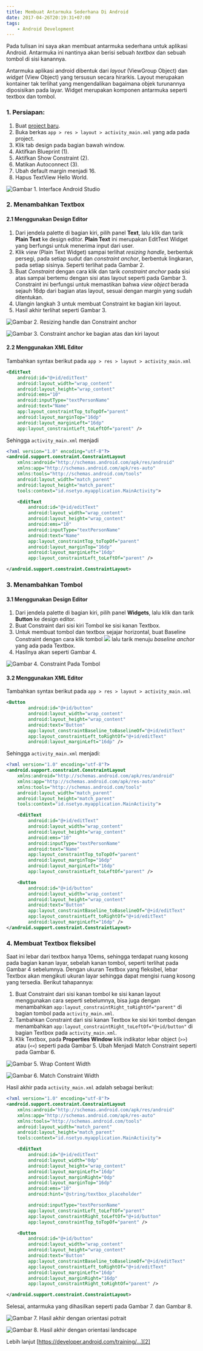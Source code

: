 ```yaml
---
title: Membuat Antarmuka Sederhana Di Android
date: 2017-04-26T20:19:31+07:00
tags:
    - Android Development
---
```


Pada tulisan ini saya akan membuat antarmuka sederhana untuk aplikasi Android.
Antarmuka ini nantinya akan berisi sebuah _textbox_ dan sebuah tombol di sisi
kanannya.

Antarmuka aplikasi android dibentuk dari _layout_ (ViewGroup Object) dan
_widget_ (View Object) yang tersusun secara hirarkis. Layout merupakan kontainer
tak terlihat yang mengendalikan bagaimana objek turunannya diposisikan pada
layar. Widget merupakan komponen antarmuka seperti textbox dan tombol.

<!--more-->

### 1. Persiapan:

1. Buat [project baru][1].
2. Buka berkas `app > res > layout > activity_main.xml` yang ada pada project.
3. Klik tab design pada bagian bawah window.
4. Aktifkan Blueprint (1).
5. Aktifkan Show Constraint (2).
6. Matikan Autoconnect (3).
7. Ubah default margin menjadi 16.
8. Hapus TextView Hello World.

![Gambar 1. Interface Android Studio](images/android-studio01.png)

### 2. Menambahkan Textbox

#### 2.1 Menggunakan Design Editor

1. Dari jendela palette di bagian kiri, pilih panel **Text**, lalu klik dan
   tarik **Plain Text** ke design editor. **Plain Text** ini merupakan EditText
   Widget yang berfungsi untuk menerima input dari user.
2. Klik _view_ (Plain Text Widget) sampai terlihat _resizing handle_, berbentuk
   persegi, pada setiap sudut dan _constraint anchor_, berbentuk lingkaran, pada
   setiap sisinya. Seperti terlihat pada Gambar 2.
3. Buat _Constraint_ dengan cara klik dan tarik _constraint anchor_ pada sisi
   atas sampai bertemu dengan sisi atas layout seperti pada Gambar 3. Constraint
   ini berfungsi untuk memastikan bahwa _view object_ berada sejauh 16dp dari
   bagian atas layout, sesuai dengan margin yang sudah ditentukan.
4. Ulangin langkah 3 untuk membuat Constraint ke bagian kiri layout.
5. Hasil akhir terlihat seperti Gambar 3.

![Gambar 2. Resizing handle dan Constraint anchor](images/android-studio02.png)

![Gambar 3. Constraint anchor ke bagian atas dan kiri layout](images/android-studio03.png)

#### 2.2 Menggunakan XML Editor

Tambahkan syntax berikut pada `app > res > layout > activity_main.xml`

```xml
<EditText
    android:id="@+id/editText"
    android:layout_width="wrap_content"
    android:layout_height="wrap_content"
    android:ems="10"
    android:inputType="textPersonName"
    android:text="Name"
    app:layout_constraintTop_toTopOf="parent"
    android:layout_marginTop="16dp"
    android:layout_marginLeft="16dp"
    app:layout_constraintLeft_toLeftOf="parent" />

```

Sehingga `activity_main.xml` menjadi

```xml
<?xml version="1.0" encoding="utf-8"?>
<android.support.constraint.ConstraintLayout
    xmlns:android="http://schemas.android.com/apk/res/android"
    xmlns:app="http://schemas.android.com/apk/res-auto"
    xmlns:tools="http://schemas.android.com/tools"
    android:layout_width="match_parent"
    android:layout_height="match_parent"
    tools:context="id.nsetyo.myapplication.MainActivity">

    <EditText
        android:id="@+id/editText"
        android:layout_width="wrap_content"
        android:layout_height="wrap_content"
        android:ems="10"
        android:inputType="textPersonName"
        android:text="Name"
        app:layout_constraintTop_toTopOf="parent"
        android:layout_marginTop="16dp"
        android:layout_marginLeft="16dp"
        app:layout_constraintLeft_toLeftOf="parent" />

</android.support.constraint.ConstraintLayout>
```

### 3. Menambahkan Tombol

#### 3.1 Menggunakan Design Editor

1. Dari jendela palette di bagian kiri, pilih panel **Widgets**, lalu klik dan
   tarik **Button** ke design editor.
2. Buat Constraint dari sisi kiri Tombol ke sisi kanan Textbox.
3. Untuk membuat tombol dan textbox sejajar horizontal, buat Baseline Constraint
   dengan cara klik tombol ![](images/layout-editor-action-baseline.png) lalu
   tarik menuju _baseline anchor_ yang ada pada Textbox.
4. Hasilnya akan seperti Gambar 4.

![Gambar 4. Constraint Pada Tombol](images/android-studio04.png)

#### 3.2 Menggunakan XML Editor

Tambahkan syntax berikut pada `app > res > layout > activity_main.xml`

```xml
<Button
        android:id="@+id/button"
        android:layout_width="wrap_content"
        android:layout_height="wrap_content"
        android:text="Button"
        app:layout_constraintBaseline_toBaselineOf="@+id/editText"
        app:layout_constraintLeft_toRightOf="@+id/editText"
        android:layout_marginLeft="16dp" />
```

Sehingga `activity_main.xml` menjadi:

```xml
<?xml version="1.0" encoding="utf-8"?>
<android.support.constraint.ConstraintLayout
    xmlns:android="http://schemas.android.com/apk/res/android"
    xmlns:app="http://schemas.android.com/apk/res-auto"
    xmlns:tools="http://schemas.android.com/tools"
    android:layout_width="match_parent"
    android:layout_height="match_parent"
    tools:context="id.nsetyo.myapplication.MainActivity">

    <EditText
        android:id="@+id/editText"
        android:layout_width="wrap_content"
        android:layout_height="wrap_content"
        android:ems="10"
        android:inputType="textPersonName"
        android:text="Name"
        app:layout_constraintTop_toTopOf="parent"
        android:layout_marginTop="16dp"
        android:layout_marginLeft="16dp"
        app:layout_constraintLeft_toLeftOf="parent" />

    <Button
        android:id="@+id/button"
        android:layout_width="wrap_content"
        android:layout_height="wrap_content"
        android:text="Button"
        app:layout_constraintBaseline_toBaselineOf="@+id/editText"
        app:layout_constraintLeft_toRightOf="@+id/editText"
        android:layout_marginLeft="16dp" />
</android.support.constraint.ConstraintLayout>

```

### 4. Membuat Textbox fleksibel

Saat ini lebar dari textbox hanya 10ems, sehingga terdapat ruang kosong pada
bagian kanan layar, sebelah kanan tombol, seperti terlihat pada Gambar 4
sebelumnya. Dengan ukuran Textbox yang fleksibel, lebar Textbox akan mengikuti
ukuran layar sehingga dapat mengisi ruang kosong yang tersedia. Berikut
tahapannya:

1. Buat Constraint dari sisi kanan tombol ke sisi kanan layout menggunakan cara
   seperti sebelumnya, bisa juga dengan menambahkan
   `app:layout_constraintRight_toRightOf="parent"` di bagian tombol pada
   `activity_main.xml`.
2. Tambahkan Constraint dari sisi kanan Textbox ke sisi kiri tombol dengan
   menambahkan `app:layout_constraintRight_toLeftOf="@+id/button"` di bagian
   Textbox pada `activity_main.xml`.
3. Klik Textbox, pada **Properties Window** klik indikator lebar object (`>>`)
   atau (`<<`) seperti pada Gambar 5. Ubah Menjadi Match Constraint seperti pada
   Gambar 6.

![Gambar 5. Wrap Content Width](images/android-studio05.png)

![Gambar 6. Match Constraint Width](images/android-studio06.png)

Hasil akhir pada `activity_main.xml` adalah sebagai berikut:

```xml
<?xml version="1.0" encoding="utf-8"?>
<android.support.constraint.ConstraintLayout
    xmlns:android="http://schemas.android.com/apk/res/android"
    xmlns:app="http://schemas.android.com/apk/res-auto"
    xmlns:tools="http://schemas.android.com/tools"
    android:layout_width="match_parent"
    android:layout_height="match_parent"
    tools:context="id.nsetyo.myapplication.MainActivity">

    <EditText
        android:id="@+id/editText"
        android:layout_width="0dp"
        android:layout_height="wrap_content"
        android:layout_marginLeft="16dp"
        android:layout_marginRight="0dp"
        android:layout_marginTop="16dp"
        android:ems="10"
        android:hint="@string/textbox_placeholder"

        android:inputType="textPersonName"
        app:layout_constraintLeft_toLeftOf="parent"
        app:layout_constraintRight_toLeftOf="@+id/button"
        app:layout_constraintTop_toTopOf="parent" />

    <Button
        android:id="@+id/button"
        android:layout_width="wrap_content"
        android:layout_height="wrap_content"
        android:text="Button"
        app:layout_constraintBaseline_toBaselineOf="@+id/editText"
        app:layout_constraintLeft_toRightOf="@+id/editText"
        android:layout_marginLeft="16dp"
        android:layout_marginRight="16dp"
        app:layout_constraintRight_toRightOf="parent" />

</android.support.constraint.ConstraintLayout>
```

Selesai, antarmuka yang dihasilkan seperti pada Gambar 7. dan Gambar 8.

![Gambar 7. Hasil akhir dengan orientasi potrait](images/android-studio09.png)

![Gambar 8. Hasil akhir dengan orientasi landscape](images/android-studio10.png)

Lebih lanjut [https://developer.android.com/training/...][2]

[1]:
    https://developer.android.com/training/basics/firstapp/creating-project.html
[2]: https://developer.android.com/training/basics/firstapp/building-ui.html
